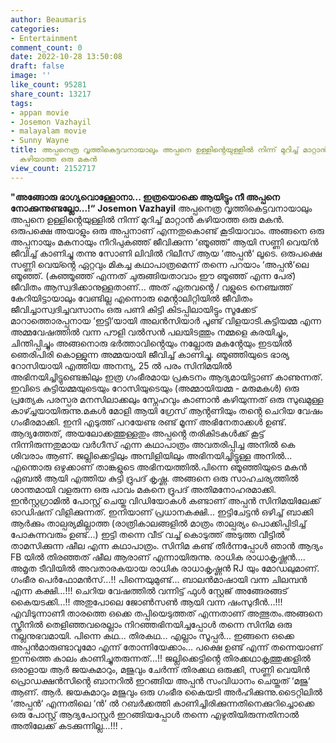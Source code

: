 ```yaml
---
author: Beaumaris
categories:
- Entertainment
comment_count: 0
date: 2022-10-28 13:50:08
draft: false
image: ''
like_count: 95281
share_count: 13217
tags:
- appan movie
- Josemon Vazhayil
- malayalam movie
- Sunny Wayne
title: അപ്പനെത്ര വൃത്തികെട്ടവനായാലും അപ്പനെ ഉള്ളിൻ്റെയുള്ളിൽ നിന്ന് മുറിച്ച് മാറ്റാൻ
  കഴിയാത്ത ഒരു മകൻ
view_count: 2152717
---
```


**"അങ്ങോരു ഭാഗ്യവൊള്ളോനാ... ഇത്രയൊക്കെ ആയിട്ടും നീ അപ്പനെ നോക്കുന്നുണ്ടല്ലോ...!“** **Josemon Vazhayil** അപ്പനെത്ര വൃത്തികെട്ടവനായാലും അപ്പനെ ഉള്ളിൻ്റെയുള്ളിൽ നിന്ന് മുറിച്ച് മാറ്റാൻ കഴിയാത്ത ഒരു മകൻ. ഒരുപക്ഷെ അയാളും ഒരു അപ്പനാണ് എന്നതുകൊണ്ട് കൂടിയാവാം. അങ്ങനെ ഒരു അപ്പനായും മകനായും നീറിപുകഞ്ഞ് ജീവിക്കുന്ന ‘ഞൂഞ്ഞ്‘ ആയി സണ്ണി വെയ്ൻ ജീവിച്ച് കാണിച്ചു തന്നു സോണി ലിവിൽ റിലീസ് ആയ ‘അപ്പൻ‘ ലൂടെ. ഒരുപക്ഷെ സണ്ണി വെയ്ൻ്റെ ഏറ്റവും മികച്ച കഥാപാത്രമെന്ന് തന്നെ പറയാം ‘അപ്പൻ‘ലെ ഞൂഞ്ഞ്. (കുഞ്ഞൂഞ്ഞ് എന്നത് ചുരുങ്ങിയതാവാം ഈ ഞൂഞ്ഞ് എന്ന പേര്) ജീവിതം ആസ്വദിക്കാനുള്ളതാണ്... അത് ഏതവൻ്റെ / വളുടെ നെഞ്ചത്ത് കേറിയിട്ടായാലും വേണ്ടില്ല എന്നൊരു മെൻ്റാലിറ്റിയിൽ ജീവിതം ജീവിച്ചാസ്വദിച്ചവസാനം ഒരു പണി കിട്ടി കിടപ്പിലായിട്ടും സൂക്കേട് മാറാത്തൊരപ്പനായ ‘ഇട്ടി‘യായി അലൻസിയാർ പൂണ്ട് വിളയാടി.കുട്ടിയമ്മ എന്ന അമ്മവേഷത്തിൽ വന്ന പൗളി വൽസൻ പലയിടത്തും നമ്മളെ കരയിച്ചും, ചിന്തിപ്പിച്ചും അങ്ങനൊരു ഭർത്താവിൻ്റെയും നല്ലോരു മകൻ്റേയും ഇടയിൽ ഞെരിപിരി കൊള്ളുന്ന അമ്മയായി ജീവിച്ച് കാണിച്ചു. ഞൂഞ്ഞിയുടെ ഭാര്യ റോസിയായി എത്തിയ അനന്യ, 25 ൽ പരം സിനിമയിൽ അഭിനയിച്ചിട്ടുണ്ടെങ്കിലും ഇത്ര ഗംഭീരമായ പ്രകടനം ആദ്യമായിട്ടാണ് കാണുന്നത്. ഇവിടെ കുട്ടിയമ്മയുടെയും റോസിയുടെയും (അമ്മായിയമ്മ - മരുമകൾ) ഒരു പ്രത്യേക പരസ്പര മനസിലാക്കലും സ്നേഹവും കാണാൻ കഴിയുന്നത് ഒരു സുഖമുള്ള കാഴ്ച്ചയായിരുന്നു.മകൾ മോളി ആയി ഗ്രേസ് ആൻ്റണിയും തൻ്റെ ചെറിയ വേഷം ഗംഭീരമാക്കി. ഇനി എടുത്ത് പറയേണ്ട രണ്ട് മൂന്ന് അഭിനേതാക്കൾ ഉണ്ട്. ആദ്യത്തേത്, അയലോക്കത്തുള്ളതും അപ്പൻ്റെ തരികിടകൾക്ക് കൂട്ട് നിന്നിരുന്നതുമായ വർഗീസ് എന്ന കഥാപാത്രം അവതരിപ്പിച്ച അനിൽ കെ ശിവരാം ആണ്. ജല്ലിക്കെട്ടിലും അമ്പിളിയിലും അഭിനയിച്ചിട്ടുള്ള അനിൽ... എന്തൊരു ഒഴുക്കാണ് താങ്കളുടെ അഭിനയത്തിൽ.പിന്നെ ഞൂഞ്ഞിയുടെ മകൻ ഏബൽ ആയി എത്തിയ കുട്ടി ദ്രുപദ് കൃഷ്ണ. അങ്ങനെ ഒരു സാഹചര്യത്തിൽ ശാന്തമായി വളരുന്ന ഒരു പാവം മകനെ ദ്രുപദ് അതിമനോഹരമാക്കി. ഇൻസ്റ്റഗ്രാമിൽ പോസ്റ്റ് ചെയ്ത വിഡിയോകൾ കണ്ടാണ് അപ്പൻ സിനിമയിലേക്ക് ഓഡിഷന് വിളിക്കുന്നത്. ഇനിയാണ് പ്രധാനകക്ഷി... ഇട്ടിചേട്ടൻ ഒഴിച്ച് ബാക്കി ആർക്കും താല്പര്യമില്ലാത്ത (രാത്രികാലങ്ങളിൽ മാത്രം താല്പര്യം പൊക്കിപ്പിടിച്ച് പോകുന്നവരും ഉണ്ട്...) ഇട്ടി തന്നെ വീട് വച്ച് കൊടുത്ത് അടുത്ത വീട്ടിൽ താമസിക്കുന്ന ഷീല എന്ന കഥാപാത്രം. സിനിമ കണ്ട് തീർന്നപ്പോൾ ഞാൻ ആദ്യം FB യിൽ തിരഞ്ഞത് ഷീല ആരാണ് എന്നായിരുന്നു. രാധിക രാധാകൃഷ്ണൻ.... അമൃത ടീവിയിൽ അവതാരകയായ രാധിക രാധാകൃഷ്ണൻ RJ യും മോഡലുമാണ്. ഗംഭീര പെർഫോമൻസ്...!! പിന്നെയുമുണ്ട്... ബാലൻമാഷായി വന്ന ചിലമ്പൻ എന്ന കക്ഷി...!!! ചെറിയ വേഷത്തിൽ വന്നിട്ട് ഫുൾ സ്റ്റേജ് അങ്ങേരങ്ങട് കൈയടക്കി...!! അതുപോലെ ജോൺസൺ ആയി വന്ന ഷംസുദീൻ...!!! എവിടുന്നാണീ താരത്തെ ഒക്കെ തപ്പിയെടുത്തത് എന്നതാണ് അത്ഭുതം.അങ്ങനെ സ്ക്രീനിൽ തെളിഞ്ഞവരെല്ലാം നിറഞ്ഞഭിനയിച്ചപ്പോൾ തന്നെ സിനിമ ഒരു നല്ലനുഭവമായി. പിന്നെ കഥ... തിരകഥ... എല്ലാം സൂപ്പർ... ഇങ്ങനെ ഒക്കെ അപ്പൻമാരുണ്ടാവുമോ എന്ന് തോന്നിയേക്കാം... പക്ഷെ ഉണ്ട് എന്ന് തന്നെയാണ് ഇന്നത്തെ കാലം കാണിച്ചുതരുന്നത്...!! ജല്ലിക്കെട്ടിൻ്റെ തിരക്കഥാകൃത്തുക്കളിൽ ഒരാളായ ആർ ജയകുമാറും, മജുവും ചേർന്ന് തിരക്കഥ ഒരുക്കി, സണ്ണി വെയിൻ പ്രൊഡക്ഷൻസിൻ്റെ ബാനറിൽ ഇറങ്ങിയ അപ്പൻ സംവിധാനം ചെയ്തത് ‘മജു‘ ആണ്. ആർ. ജയകുമാറും മജുവും ഒരു ഗംഭീര കൈയടി അർഹിക്കുന്നു.ടൈറ്റിലിൽ ‘അപ്പൻ‘ എന്നതിലെ ‘ൻ‘ ൽ റബർക്കത്തി കാണിച്ചിരിക്കുന്നതിനെക്കുറിച്ചൊക്കെ ഒരു പോസ്റ്റ് ആദ്യപോസ്റ്റർ ഇറങ്ങിയപ്പോൾ തന്നെ എഴുതിയിരുന്നതിനാൽ അതിലേക്ക് കടക്കുന്നില്ല...!!! .